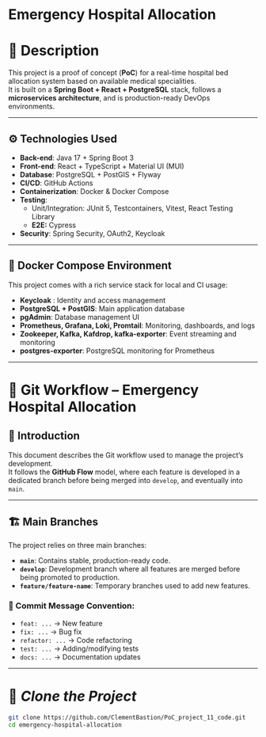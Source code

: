 # Emergency Hospital Allocation

# 📖 Description
This project is a proof of concept (**PoC**) for a real-time hospital bed allocation system based on available medical specialities.  
It is built on a **Spring Boot + React + PostgreSQL** stack, follows a **microservices architecture**, and is production-ready DevOps environments.

---

## ⚙️ Technologies Used
- **Back-end**: Java 17 + Spring Boot 3
- **Front-end**: React + TypeScript + Material UI (MUI)
- **Database**: PostgreSQL + PostGIS + Flyway
- **CI/CD**: GitHub Actions
- **Containerization**: Docker & Docker Compose
- **Testing**:
  - Unit/Integration: JUnit 5, Testcontainers, Vitest, React Testing Library
  - **E2E:** Cypress 
- **Security**: Spring Security, OAuth2, Keycloak

---

## 🐳 **Docker Compose Environment**

This project comes with a rich service stack for local and CI usage:

- **Keycloak** : Identity and access management
- **PostgreSQL + PostGIS**: Main application database 
- **pgAdmin**: Database management UI 
- **Prometheus, Grafana, Loki, Promtail**: Monitoring, dashboards, and logs
- **Zookeeper, Kafka, Kafdrop, kafka-exporter**: Event streaming and monitoring
- **postgres-exporter**: PostgreSQL monitoring for Prometheus


---

# 🚀 Git Workflow – Emergency Hospital Allocation

## 📖 Introduction
This document describes the Git workflow used to manage the project’s development.  
It follows the **GitHub Flow** model, where each feature is developed in a dedicated branch before being merged into `develop`, and eventually into `main`.

---

## 🏗 **Main Branches**
The project relies on three main branches:
- **`main`**: Contains stable, production-ready code.
- **`develop`**: Development branch where all features are merged before being promoted to production.
- **`feature/feature-name`**: Temporary branches used to add new features.
  
### 📌 Commit Message Convention:
- `feat: ...` → New feature
- `fix: ...` → Bug fix
- `refactor: ...` → Code refactoring
- `test: ...` → Adding/modifying tests
- `docs: ...` → Documentation updates

---

# 📌 ***Clone the Project***

```sh
git clone https://github.com/ClementBastion/PoC_project_11_code.git
cd emergency-hospital-allocation
